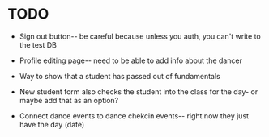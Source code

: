 # TODO

- Sign out button-- be careful because unless you auth, you can't write to the test DB

- Profile editing page-- need to be able to add info about the dancer

- Way to show that a student has passed out of fundamentals

- New student form also checks the student into the class for the day- or maybe add that as an option?

- Connect dance events to dance chekcin events-- right now they just have the day (date)
